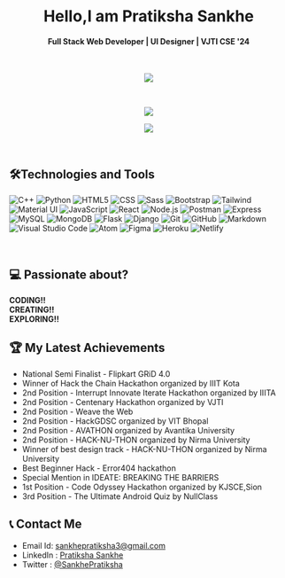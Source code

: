 <h1 align="center">Hello,I am Pratiksha Sankhe </h1>

<h4 align="center">Full Stack Web Developer | UI Designer | VJTI CSE '24 </h4>

<br/>
<p align="center"> 

   <img align="center" src="https://github-readme-stats.vercel.app/api?username=psankhe28&show_icons=true&theme=aura"/>
</p>

<br/>

<p align="center"> 
   <img align="center" src="https://github-readme-streak-stats.herokuapp.com?user=psankhe28&theme=highcontrast"/>
</p>

<p align="center"> 
   <img align="center" src="https://github-readme-stats.vercel.app/api/top-langs/?username=psankhe28&layout=compact&theme=aura"/>
</p>

<br/>


##  🛠Technologies and Tools
<!-- <div align="center">  -->

  ![C++](https://img.shields.io/badge/C%2B%2B-00599C?style=for-the-badge&logo=c%2B%2B&logoColor=white)
  ![Python](https://img.shields.io/badge/Python-3776AB?style=for-the-badge&logo=python&logoColor=white)
  ![HTML5](https://img.shields.io/badge/HTML5-E34F26?style=for-the-badge&logo=html5&logoColor=white)
  ![CSS](https://img.shields.io/badge/CSS3-1572B6?style=for-the-badge&logo=css3&logoColor=white)
  ![Sass](https://img.shields.io/badge/Sass-CC6699?style=for-the-badge&logo=sass&logoColor=white)
  ![Bootstrap](https://img.shields.io/badge/Bootstrap-563D7C?style=for-the-badge&logo=bootstrap&logoColor=white)
  ![Tailwind](https://img.shields.io/badge/Tailwind_CSS-38B2AC?style=for-the-badge&logo=tailwind-css&logoColor=white)
  ![Material UI](https://img.shields.io/badge/Material--UI-0081CB?style=for-the-badge&logo=material-ui&logoColor=white)
  ![JavaScript](https://img.shields.io/badge/JavaScript-323330?style=for-the-badge&logo=javascript&logoColor=F7DF1E)
  ![React](https://img.shields.io/badge/React-20232A?style=for-the-badge&logo=react&logoColor=61DAFB)
  ![Node.js](https://img.shields.io/badge/Node.js-339933?style=for-the-badge&logo=nodedotjs&logoColor=white)
  ![Postman](https://img.shields.io/badge/Postman-FF6C37?style=for-the-badge&logo=Postman&logoColor=white)
  ![Express](https://img.shields.io/badge/Express.js-000000?style=for-the-badge&logo=express&logoColor=white)
  ![MySQL](https://img.shields.io/badge/MySQL-00000F?style=for-the-badge&logo=mysql&logoColor=white)
  ![MongoDB](https://img.shields.io/badge/MongoDB-4EA94B?style=for-the-badge&logo=mongodb&logoColor=white)
  ![Flask](https://img.shields.io/badge/Flask-000000?style=for-the-badge&logo=flask&logoColor=white)
  ![Django](https://img.shields.io/badge/Django-092E20?style=for-the-badge&logo=django&logoColor=white)
  ![Git](https://img.shields.io/badge/Git-F05032?style=for-the-badge&logo=git&logoColor=white)
  ![GitHub](https://img.shields.io/badge/GitHub-100000?style=for-the-badge&logo=github&logoColor=white)
  ![Markdown](https://img.shields.io/badge/Markdown-000000?style=for-the-badge&logo=markdown&logoColor=white)
  ![Visual Studio Code](https://img.shields.io/badge/Visual_Studio_Code-0078D4?style=for-the-badge&logo=visual%20studio%20code&logoColor=white)
  ![Atom](https://img.shields.io/badge/Atom-66595C?style=for-the-badge&logo=Atom&logoColor=white)
  ![Figma](https://img.shields.io/badge/Figma-F24E1E?style=for-the-badge&logo=figma&logoColor=white)
  ![Heroku](https://img.shields.io/badge/Heroku-430098?style=for-the-badge&logo=heroku&logoColor=white)
  ![Netlify](https://img.shields.io/badge/Netlify-00C7B7?style=for-the-badge&logo=netlify&logoColor=white)
 
 <br/>
<!-- </div> -->

## 💻 Passionate about?
**CODING!!**<br>**CREATING!!**<br>**EXPLORING!!**

## 🏆 My Latest Achievements 
- National Semi Finalist - Flipkart GRiD 4.0
- Winner of Hack the Chain Hackathon organized by IIIT Kota
- 2nd Position - Interrupt Innovate Iterate Hackathon organized by IIITA
- 2nd Position - Centenary Hackathon organized by VJTI
- 2nd Position - Weave the Web
- 2nd Position - HackGDSC organized by VIT Bhopal
- 2nd Position - AVATHON organized by Avantika University
- 2nd Position - HACK-NU-THON organized by Nirma University
- Winner of best design track - HACK-NU-THON organized by Nirma University
- Best Beginner Hack - Error404 hackathon
- Special Mention in IDEATE: BREAKING THE BARRIERS
- 1st Position - Code Odyssey Hackathon organized by KJSCE,Sion
- 3rd Position - The Ultimate Android Quiz by NullClass

## 📞 Contact Me
* Email Id: sankhepratiksha3@gmail.com
* LinkedIn : [Pratiksha Sankhe](https://www.linkedin.com/in/pratiksha-sankhe/)
* Twitter : [@SankhePratiksha](https://twitter.com/SankhePratiksha)

